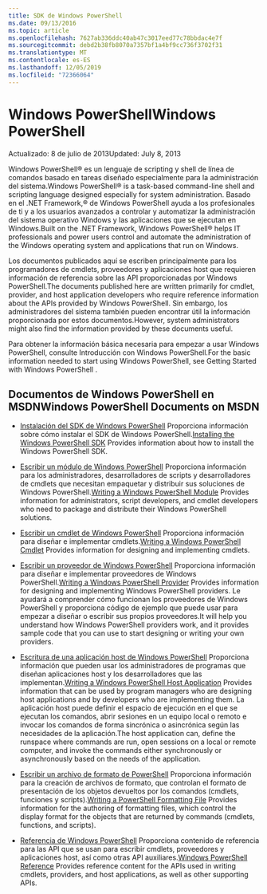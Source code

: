 ```yaml
---
title: SDK de Windows PowerShell
ms.date: 09/13/2016
ms.topic: article
ms.openlocfilehash: 7627ab336ddc40ab47c3017eed77c78bbdac4e7f
ms.sourcegitcommit: debd2b38fb8070a7357bf1a4bf9cc736f3702f31
ms.translationtype: MT
ms.contentlocale: es-ES
ms.lasthandoff: 12/05/2019
ms.locfileid: "72366064"
---
```

# <a name="windows-powershell"></a><span data-ttu-id="711d5-102">Windows PowerShell</span><span class="sxs-lookup"><span data-stu-id="711d5-102">Windows PowerShell</span></span>

<span data-ttu-id="711d5-103">Actualizado: 8 de julio de 2013</span><span class="sxs-lookup"><span data-stu-id="711d5-103">Updated: July 8, 2013</span></span>

<span data-ttu-id="711d5-104">Windows PowerShell® es un lenguaje de scripting y shell de línea de comandos basado en tareas diseñado especialmente para la administración del sistema.</span><span class="sxs-lookup"><span data-stu-id="711d5-104">Windows PowerShell® is a task-based command-line shell and scripting language designed especially for system administration.</span></span> <span data-ttu-id="711d5-105">Basado en el .NET Framework,® de Windows PowerShell ayuda a los profesionales de ti y a los usuarios avanzados a controlar y automatizar la administración del sistema operativo Windows y las aplicaciones que se ejecutan en Windows.</span><span class="sxs-lookup"><span data-stu-id="711d5-105">Built on the .NET Framework, Windows PowerShell® helps IT professionals and power users control and automate the administration of the Windows operating system and applications that run on Windows.</span></span>

<span data-ttu-id="711d5-106">Los documentos publicados aquí se escriben principalmente para los programadores de cmdlets, proveedores y aplicaciones host que requieren información de referencia sobre las API proporcionadas por Windows PowerShell.</span><span class="sxs-lookup"><span data-stu-id="711d5-106">The documents published here are written primarily for cmdlet, provider, and host application developers who require reference information about the APIs provided by Windows PowerShell.</span></span>
<span data-ttu-id="711d5-107">Sin embargo, los administradores del sistema también pueden encontrar útil la información proporcionada por estos documentos.</span><span class="sxs-lookup"><span data-stu-id="711d5-107">However, system administrators might also find the information provided by these documents useful.</span></span>

<span data-ttu-id="711d5-108">Para obtener la información básica necesaria para empezar a usar Windows PowerShell, consulte Introducción con Windows PowerShell.</span><span class="sxs-lookup"><span data-stu-id="711d5-108">For the basic information needed to start using Windows PowerShell, see Getting Started with Windows PowerShell .</span></span>

## <a name="windows-powershell-documents-on-msdn"></a><span data-ttu-id="711d5-109">Documentos de Windows PowerShell en MSDN</span><span class="sxs-lookup"><span data-stu-id="711d5-109">Windows PowerShell Documents on MSDN</span></span>

- <span data-ttu-id="711d5-110">[Instalación del SDK de Windows PowerShell](./installing-the-windows-powershell-sdk.md) Proporciona información sobre cómo instalar el SDK de Windows PowerShell.</span><span class="sxs-lookup"><span data-stu-id="711d5-110">[Installing the Windows PowerShell SDK](./installing-the-windows-powershell-sdk.md) Provides information about how to install the Windows PowerShell SDK.</span></span>

- <span data-ttu-id="711d5-111">[Escribir un módulo de Windows PowerShell](./module/writing-a-windows-powershell-module.md) Proporciona información para los administradores, desarrolladores de scripts y desarrolladores de cmdlets que necesitan empaquetar y distribuir sus soluciones de Windows PowerShell.</span><span class="sxs-lookup"><span data-stu-id="711d5-111">[Writing a Windows PowerShell Module](./module/writing-a-windows-powershell-module.md) Provides information for administrators, script developers, and cmdlet developers who need to package and distribute their Windows PowerShell solutions.</span></span>

- <span data-ttu-id="711d5-112">[Escribir un cmdlet de Windows PowerShell](./cmdlet/writing-a-windows-powershell-cmdlet.md) Proporciona información para diseñar e implementar cmdlets.</span><span class="sxs-lookup"><span data-stu-id="711d5-112">[Writing a Windows PowerShell Cmdlet](./cmdlet/writing-a-windows-powershell-cmdlet.md) Provides information for designing and implementing cmdlets.</span></span>

- <span data-ttu-id="711d5-113">[Escribir un proveedor de Windows PowerShell](./provider/writing-a-windows-powershell-provider.md) Proporciona información para diseñar e implementar proveedores de Windows PowerShell.</span><span class="sxs-lookup"><span data-stu-id="711d5-113">[Writing a Windows PowerShell Provider](./provider/writing-a-windows-powershell-provider.md) Provides information for designing and implementing Windows PowerShell providers.</span></span> <span data-ttu-id="711d5-114">Le ayudará a comprender cómo funcionan los proveedores de Windows PowerShell y proporciona código de ejemplo que puede usar para empezar a diseñar o escribir sus propios proveedores.</span><span class="sxs-lookup"><span data-stu-id="711d5-114">It will help you understand how Windows PowerShell providers work, and it provides sample code that you can use to start designing or writing your own providers.</span></span>

- <span data-ttu-id="711d5-115">[Escritura de una aplicación host de Windows PowerShell](./hosting/writing-a-windows-powershell-host-application.md) Proporciona información que pueden usar los administradores de programas que diseñan aplicaciones host y los desarrolladores que las implementan.</span><span class="sxs-lookup"><span data-stu-id="711d5-115">[Writing a Windows PowerShell Host Application](./hosting/writing-a-windows-powershell-host-application.md) Provides information that can be used by program managers who are designing host applications and by developers who are implementing them.</span></span> <span data-ttu-id="711d5-116">La aplicación host puede definir el espacio de ejecución en el que se ejecutan los comandos, abrir sesiones en un equipo local o remoto e invocar los comandos de forma sincrónica o asincrónica según las necesidades de la aplicación.</span><span class="sxs-lookup"><span data-stu-id="711d5-116">The host application can, define the runspace where commands are run, open sessions on a local or remote computer, and invoke the commands either synchronously or asynchronously based on the needs of the application.</span></span>

- <span data-ttu-id="711d5-117">[Escribir un archivo de formato de PowerShell](./format/writing-a-powershell-formatting-file.md) Proporciona información para la creación de archivos de formato, que controlan el formato de presentación de los objetos devueltos por los comandos (cmdlets, funciones y scripts).</span><span class="sxs-lookup"><span data-stu-id="711d5-117">[Writing a PowerShell Formatting File](./format/writing-a-powershell-formatting-file.md) Provides information for the authoring of formatting files, which control the display format for the objects that are returned by commands (cmdlets, functions, and scripts).</span></span>

- <span data-ttu-id="711d5-118">[Referencia de Windows PowerShell](./windows-powershell-reference.md) Proporciona contenido de referencia para las API que se usan para escribir cmdlets, proveedores y aplicaciones host, así como otras API auxiliares.</span><span class="sxs-lookup"><span data-stu-id="711d5-118">[Windows PowerShell Reference](./windows-powershell-reference.md) Provides reference content for the APIs used in writing cmdlets, providers, and host applications, as well as other supporting APIs.</span></span>
